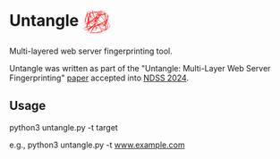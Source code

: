 # Untangle <img align="center" width="50" height="50" src="untangle-logo.png" />
Multi-layered web server fingerprinting tool.


Untangle was written as part of the "Untangle: Multi-Layer Web Server Fingerprinting" [paper](?) accepted into [NDSS 2024](https://www.ndss-symposium.org/ndss2024/).

## Usage

python3 untangle.py -t target

e.g., python3 untangle.py -t www.example.com

